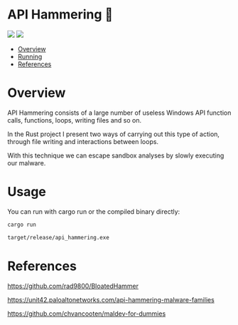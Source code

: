 # API Hammering 🦀

<p align="left">
	<a href="https://www.rust-lang.org/"><img src="https://img.shields.io/badge/made%20with-Rust-red"></a>
	<a href="#"><img src="https://img.shields.io/badge/platform-windows-blueviolet"></a>
</p>

- [Overview](#overview)
- [Running](#running)
- [References](#references)

# Overview
API Hammering consists of a large number of useless Windows API function calls, functions, loops, writing files and so on. 

In the Rust project I present two ways of carrying out this type of action, through file writing and interactions between loops.

With this technique we can escape sandbox analyses by slowly executing our malware.

# Usage 

You can run with cargo run or the compiled binary directly:
```sh
cargo run
```
```sh
target/release/api_hammering.exe
```

# References
https://github.com/rad9800/BloatedHammer

https://unit42.paloaltonetworks.com/api-hammering-malware-families

https://github.com/chvancooten/maldev-for-dummies